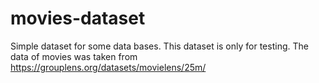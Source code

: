 # movies-dataset
Simple dataset for some data bases.  This dataset is only for testing. The data of movies was taken from https://grouplens.org/datasets/movielens/25m/
